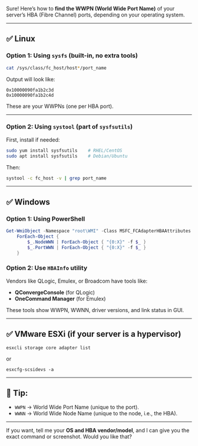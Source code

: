 Sure! Here’s how to **find the WWPN (World Wide Port Name)** of your server’s HBA (Fibre Channel) ports, depending on your operating system.

---

## ✅ **Linux**

### Option 1: Using `sysfs` (built-in, no extra tools)

```bash
cat /sys/class/fc_host/host*/port_name
```

Output will look like:

```
0x10000090fa1b2c3d
0x10000090fa1b2c4d
```

These are your WWPNs (one per HBA port).

---

### Option 2: Using `systool` (part of `sysfsutils`)

First, install if needed:

```bash
sudo yum install sysfsutils    # RHEL/CentOS
sudo apt install sysfsutils    # Debian/Ubuntu
```

Then:

```bash
systool -c fc_host -v | grep port_name
```

---

## ✅ **Windows**

### Option 1: Using PowerShell

```powershell
Get-WmiObject -Namespace "root\WMI" -Class MSFC_FCAdapterHBAAttributes | 
    ForEach-Object {
        $_.NodeWWN | ForEach-Object { "{0:X}" -f $_ }
        $_.PortWWN | ForEach-Object { "{0:X}" -f $_ }
    }
```

### Option 2: Use `HBAInfo` utility

Vendors like QLogic, Emulex, or Broadcom have tools like:

* **QConvergeConsole** (for QLogic)
* **OneCommand Manager** (for Emulex)

These tools show WWPN, WWNN, driver versions, and link status in GUI.

---

## ✅ **VMware ESXi** (if your server is a hypervisor)

```shell
esxcli storage core adapter list
```

or

```shell
esxcfg-scsidevs -a
```

---

## 📌 **Tip:**

* `WWPN` → World Wide Port Name (unique to the port).
* `WWNN` → World Wide Node Name (unique to the node, i.e., the HBA).

---

If you want, tell me your **OS and HBA vendor/model**, and I can give you the exact command or screenshot.
Would you like that?

